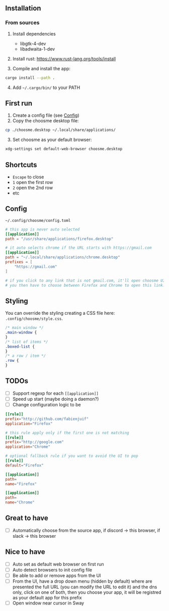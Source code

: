 ## Installation

### From sources

1. Install dependencies

   - libgtk-4-dev
   - libadwaita-1-dev

2. Install rust: https://www.rust-lang.org/tools/install
3. Compile and install the app:

```sh
cargo install --path .
```

4. Add `~/.cargo/bin/` to your PATH

## First run

1. Create a config file (see [Config](#config))
2. Copy the choosme desktop file:

```sh
cp ./choosme.desktop ~/.local/share/applications/
```

3. Set choosme as your default browser:

```sh
xdg-settings set default-web-browser choosme.desktop
```

## Shortcuts

- `Escape` to close
- `1` open the first row
- `2` open the 2nd row
- etc

## Config

`~/.config/choosme/config.toml`

```toml
# this app is never auto selected
[[application]]
path = "/usr/share/applications/firefox.desktop"

# it auto selects chrome if the URL starts with https://gmail.com
[[application]]
path = "~/.local/share/applications/chrome.desktop"
prefixes = [
    "https://gmail.com"
]

# if you click to any link that is not gmail.com, it'll open choosme UI.
# you then have to choose between Firefox and Chrome to open this link.
```

## Styling

You can override the styling creating a CSS file here: `.config/choosme/style.css`.

```css
/* main window */
.main-window {
}
/* list of items */
.boxed-list {
}
/* a row / item */
.row {
}
```

## TODOs

- [ ] Support regexp for each `[[application]]`
- [ ] Speed up start (maybe doing a daemon?)
- [ ] Change configuration logic to be

```toml
[[rule]]
prefix="http://github.com/fabienjuif"
application="Firefox"

# this rule apply only if the first one is not matching
[[rule]]
prefix="http://google.com"
application="Chrome"

# optional fallback rule if you want to avoid the UI to pop
[[rule]]
default="Firefox"

[[application]]
path=
name="Firefox"

[[application]]
path=
name="Chrome"
```

## Great to have

- [ ] Automatically choose from the source app, if discord -> this browser, if slack -> this browser

## Nice to have

- [ ] Auto set as default web browser on first run
- [ ] Auto detect browsers to init config file
- [ ] Be able to add or remove apps from the UI
- [ ] From the UI, have a drop down menu (hidden by default) where are presented the full URL (you can modify the URL to edit it) and the dns only, click on one of both, then you choose your app, it will be registred as your default app for this prefix
- [ ] Open window near cursor in Sway

